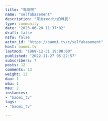 ```yaml
---
title: "卑病院" 
name: "selfabasement"
description: "来自reddit的难民"
type: community
date: "2023-06-20 11:37:02"
draft: false
nsfw: false
actor_id: "https://baomi.tv/c/selfabasement"
host: baomi.tv
lastmod: "1969-12-31 19:00:00"
published: "2022-11-27 05:22:57"
subscribers: 7
posts: 12
comments: 13
weight: 12
dau: 1
wau: 1
mau: 2
instances:
- "baomi_tv"
tags: 
- "baomi_tv"

---
```

